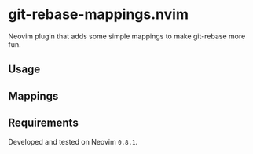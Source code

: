 # git-rebase-mappings.nvim
Neovim plugin that adds some simple mappings to make git-rebase more fun.

## Usage

## Mappings

## Requirements
Developed and tested on Neovim `0.8.1`.
